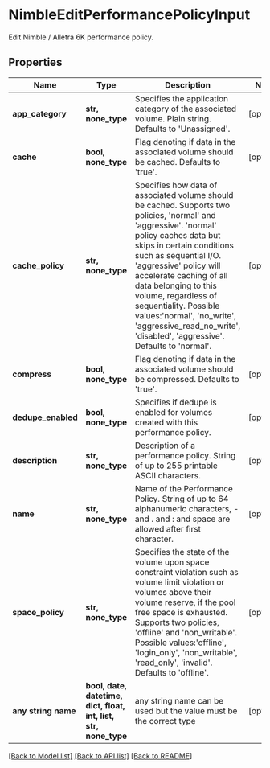 # NimbleEditPerformancePolicyInput

Edit Nimble / Alletra 6K performance policy.

## Properties
Name | Type | Description | Notes
------------ | ------------- | ------------- | -------------
**app_category** | **str, none_type** | Specifies the application category of the associated volume. Plain string. Defaults to &#39;Unassigned&#39;. | [optional] 
**cache** | **bool, none_type** | Flag denoting if data in the associated volume should be cached. Defaults to &#39;true&#39;. | [optional] 
**cache_policy** | **str, none_type** | Specifies how data of associated volume should be cached. Supports two policies, &#39;normal&#39; and &#39;aggressive&#39;. &#39;normal&#39; policy caches data but skips in certain conditions such as sequential I/O. &#39;aggressive&#39; policy will accelerate caching of all data belonging to this volume, regardless of sequentiality. Possible values:&#39;normal&#39;, &#39;no_write&#39;, &#39;aggressive_read_no_write&#39;, &#39;disabled&#39;, &#39;aggressive&#39;. Defaults to &#39;normal&#39;. | [optional] 
**compress** | **bool, none_type** | Flag denoting if data in the associated volume should be compressed. Defaults to &#39;true&#39;. | [optional] 
**dedupe_enabled** | **bool, none_type** | Specifies if dedupe is enabled for volumes created with this performance policy. | [optional] 
**description** | **str, none_type** | Description of a performance policy. String of up to 255 printable ASCII characters. | [optional] 
**name** | **str, none_type** | Name of the Performance Policy. String of up to 64 alphanumeric characters, - and . and : and space are allowed after first character. | [optional] 
**space_policy** | **str, none_type** | Specifies the state of the volume upon space constraint violation such as volume limit violation or volumes above their volume reserve, if the pool free space is exhausted. Supports two policies, &#39;offline&#39; and &#39;non_writable&#39;. Possible values:&#39;offline&#39;, &#39;login_only&#39;, &#39;non_writable&#39;, &#39;read_only&#39;, &#39;invalid&#39;. Defaults to &#39;offline&#39;. | [optional] 
**any string name** | **bool, date, datetime, dict, float, int, list, str, none_type** | any string name can be used but the value must be the correct type | [optional]

[[Back to Model list]](../README.md#documentation-for-models) [[Back to API list]](../README.md#documentation-for-api-endpoints) [[Back to README]](../README.md)


